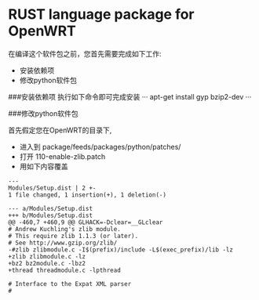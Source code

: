 RUST language package for OpenWRT
======

在编译这个软件包之前，您首先需要完成如下工作:
*	安装依赖项
*	修改python软件包


###安装依赖项
执行如下命令即可完成安装
···
	apt-get install gyp bzip2-dev
···

###修改python软件包

首先假定您在OpenWRT的目录下, 
*	进入到 package/feeds/packages/python/patches/
*	打开 110-enable-zlib.patch
*	用如下内容覆盖
```
--- 
Modules/Setup.dist | 2 +- 
1 file changed, 1 insertion(+), 1 deletion(-) 

--- a/Modules/Setup.dist 
+++ b/Modules/Setup.dist 
@@ -460,7 +460,9 @@ GLHACK=-Dclear=__GLclear 
# Andrew Kuchling's zlib module. 
# This require zlib 1.1.3 (or later). 
# See http://www.gzip.org/zlib/ 
-#zlib zlibmodule.c -I$(prefix)/include -L$(exec_prefix)/lib -lz 
+zlib zlibmodule.c -lz 
+bz2 bz2module.c -lbz2
+thread threadmodule.c -lpthread

# Interface to the Expat XML parser 
#
```
